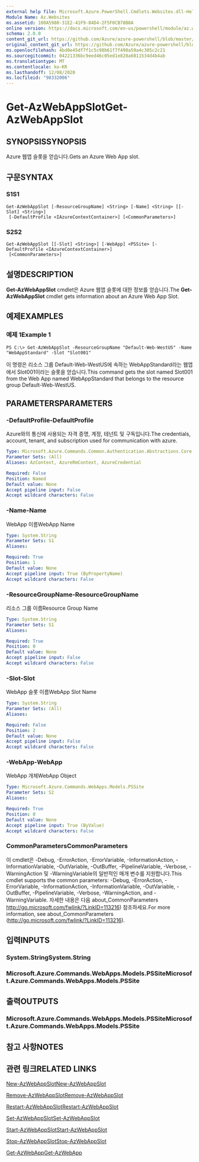 ```yaml
---
external help file: Microsoft.Azure.PowerShell.Cmdlets.Websites.dll-Help.xml
Module Name: Az.Websites
ms.assetid: 100A5980-31E2-41F9-84D4-2F5F0CB78B8A
online version: https://docs.microsoft.com/en-us/powershell/module/az.websites/get-azwebappslot
schema: 2.0.0
content_git_url: https://github.com/Azure/azure-powershell/blob/master/src/Websites/Websites/help/Get-AzWebAppSlot.md
original_content_git_url: https://github.com/Azure/azure-powershell/blob/master/src/Websites/Websites/help/Get-AzWebAppSlot.md
ms.openlocfilehash: 4bd0e45df7f1c5c98b61f7f490a59a4c305c2c21
ms.sourcegitcommit: 04221336bc9eed46c05ed1e828a6811534d4b4ab
ms.translationtype: MT
ms.contentlocale: ko-KR
ms.lasthandoff: 12/08/2020
ms.locfileid: "98332006"
---
```

# <span data-ttu-id="9261d-101">Get-AzWebAppSlot</span><span class="sxs-lookup"><span data-stu-id="9261d-101">Get-AzWebAppSlot</span></span>

## <span data-ttu-id="9261d-102">SYNOPSIS</span><span class="sxs-lookup"><span data-stu-id="9261d-102">SYNOPSIS</span></span>
<span data-ttu-id="9261d-103">Azure 웹앱 슬롯을 얻습니다.</span><span class="sxs-lookup"><span data-stu-id="9261d-103">Gets an Azure Web App slot.</span></span>

## <span data-ttu-id="9261d-104">구문</span><span class="sxs-lookup"><span data-stu-id="9261d-104">SYNTAX</span></span>

### <span data-ttu-id="9261d-105">S1</span><span class="sxs-lookup"><span data-stu-id="9261d-105">S1</span></span>
```
Get-AzWebAppSlot [-ResourceGroupName] <String> [-Name] <String> [[-Slot] <String>]
 [-DefaultProfile <IAzureContextContainer>] [<CommonParameters>]
```

### <span data-ttu-id="9261d-106">S2</span><span class="sxs-lookup"><span data-stu-id="9261d-106">S2</span></span>
```
Get-AzWebAppSlot [[-Slot] <String>] [-WebApp] <PSSite> [-DefaultProfile <IAzureContextContainer>]
 [<CommonParameters>]
```

## <span data-ttu-id="9261d-107">설명</span><span class="sxs-lookup"><span data-stu-id="9261d-107">DESCRIPTION</span></span>
<span data-ttu-id="9261d-108">**Get-AzWebAppSlot** cmdlet은 Azure 웹앱 슬롯에 대한 정보를 얻습니다.</span><span class="sxs-lookup"><span data-stu-id="9261d-108">The **Get-AzWebAppSlot** cmdlet gets information about an Azure Web App Slot.</span></span>

## <span data-ttu-id="9261d-109">예제</span><span class="sxs-lookup"><span data-stu-id="9261d-109">EXAMPLES</span></span>

### <span data-ttu-id="9261d-110">예제 1</span><span class="sxs-lookup"><span data-stu-id="9261d-110">Example 1</span></span>
```
PS C:\> Get-AzWebAppSlot -ResourceGroupName "Default-Web-WestUS" -Name "WebAppStandard" -Slot "Slot001"
```

<span data-ttu-id="9261d-111">이 명령은 리소스 그룹 Default-Web-WestUS에 속하는 WebAppStandard라는 웹앱에서 Slot001이라는 슬롯을 얻습니다.</span><span class="sxs-lookup"><span data-stu-id="9261d-111">This command gets the slot named Slot001 from the Web App named WebAppStandard that belongs to the resource group Default-Web-WestUS.</span></span>

## <span data-ttu-id="9261d-112">PARAMETERS</span><span class="sxs-lookup"><span data-stu-id="9261d-112">PARAMETERS</span></span>

### <span data-ttu-id="9261d-113">-DefaultProfile</span><span class="sxs-lookup"><span data-stu-id="9261d-113">-DefaultProfile</span></span>
<span data-ttu-id="9261d-114">Azure와의 통신에 사용되는 자격 증명, 계정, 테넌트 및 구독입니다.</span><span class="sxs-lookup"><span data-stu-id="9261d-114">The credentials, account, tenant, and subscription used for communication with azure.</span></span>

```yaml
Type: Microsoft.Azure.Commands.Common.Authentication.Abstractions.Core.IAzureContextContainer
Parameter Sets: (All)
Aliases: AzContext, AzureRmContext, AzureCredential

Required: False
Position: Named
Default value: None
Accept pipeline input: False
Accept wildcard characters: False
```

### <span data-ttu-id="9261d-115">-Name</span><span class="sxs-lookup"><span data-stu-id="9261d-115">-Name</span></span>
<span data-ttu-id="9261d-116">WebApp 이름</span><span class="sxs-lookup"><span data-stu-id="9261d-116">WebApp Name</span></span>

```yaml
Type: System.String
Parameter Sets: S1
Aliases:

Required: True
Position: 1
Default value: None
Accept pipeline input: True (ByPropertyName)
Accept wildcard characters: False
```

### <span data-ttu-id="9261d-117">-ResourceGroupName</span><span class="sxs-lookup"><span data-stu-id="9261d-117">-ResourceGroupName</span></span>
<span data-ttu-id="9261d-118">리소스 그룹 이름</span><span class="sxs-lookup"><span data-stu-id="9261d-118">Resource Group Name</span></span>

```yaml
Type: System.String
Parameter Sets: S1
Aliases:

Required: True
Position: 0
Default value: None
Accept pipeline input: False
Accept wildcard characters: False
```

### <span data-ttu-id="9261d-119">-Slot</span><span class="sxs-lookup"><span data-stu-id="9261d-119">-Slot</span></span>
<span data-ttu-id="9261d-120">WebApp 슬롯 이름</span><span class="sxs-lookup"><span data-stu-id="9261d-120">WebApp Slot Name</span></span>

```yaml
Type: System.String
Parameter Sets: (All)
Aliases:

Required: False
Position: 2
Default value: None
Accept pipeline input: False
Accept wildcard characters: False
```

### <span data-ttu-id="9261d-121">-WebApp</span><span class="sxs-lookup"><span data-stu-id="9261d-121">-WebApp</span></span>
<span data-ttu-id="9261d-122">WebApp 개체</span><span class="sxs-lookup"><span data-stu-id="9261d-122">WebApp Object</span></span>

```yaml
Type: Microsoft.Azure.Commands.WebApps.Models.PSSite
Parameter Sets: S2
Aliases:

Required: True
Position: 0
Default value: None
Accept pipeline input: True (ByValue)
Accept wildcard characters: False
```

### <span data-ttu-id="9261d-123">CommonParameters</span><span class="sxs-lookup"><span data-stu-id="9261d-123">CommonParameters</span></span>
<span data-ttu-id="9261d-124">이 cmdlet은 -Debug, -ErrorAction, -ErrorVariable, -InformationAction, -InformationVariable, -OutVariable, -OutBuffer, -PipelineVariable, -Verbose, -WarningAction 및 -WarningVariable의 일반적인 매개 변수를 지원합니다.</span><span class="sxs-lookup"><span data-stu-id="9261d-124">This cmdlet supports the common parameters: -Debug, -ErrorAction, -ErrorVariable, -InformationAction, -InformationVariable, -OutVariable, -OutBuffer, -PipelineVariable, -Verbose, -WarningAction, and -WarningVariable.</span></span> <span data-ttu-id="9261d-125">자세한 내용은 다음 about_CommonParameters http://go.microsoft.com/fwlink/?LinkID=113216) 참조하세요.</span><span class="sxs-lookup"><span data-stu-id="9261d-125">For more information, see about_CommonParameters (http://go.microsoft.com/fwlink/?LinkID=113216).</span></span>

## <span data-ttu-id="9261d-126">입력</span><span class="sxs-lookup"><span data-stu-id="9261d-126">INPUTS</span></span>

### <span data-ttu-id="9261d-127">System.String</span><span class="sxs-lookup"><span data-stu-id="9261d-127">System.String</span></span>

### <span data-ttu-id="9261d-128">Microsoft.Azure.Commands.WebApps.Models.PSSite</span><span class="sxs-lookup"><span data-stu-id="9261d-128">Microsoft.Azure.Commands.WebApps.Models.PSSite</span></span>

## <span data-ttu-id="9261d-129">출력</span><span class="sxs-lookup"><span data-stu-id="9261d-129">OUTPUTS</span></span>

### <span data-ttu-id="9261d-130">Microsoft.Azure.Commands.WebApps.Models.PSSite</span><span class="sxs-lookup"><span data-stu-id="9261d-130">Microsoft.Azure.Commands.WebApps.Models.PSSite</span></span>

## <span data-ttu-id="9261d-131">참고 사항</span><span class="sxs-lookup"><span data-stu-id="9261d-131">NOTES</span></span>

## <span data-ttu-id="9261d-132">관련 링크</span><span class="sxs-lookup"><span data-stu-id="9261d-132">RELATED LINKS</span></span>

[<span data-ttu-id="9261d-133">New-AzWebAppSlot</span><span class="sxs-lookup"><span data-stu-id="9261d-133">New-AzWebAppSlot</span></span>](./New-AzWebAppSlot.md)

[<span data-ttu-id="9261d-134">Remove-AzWebAppSlot</span><span class="sxs-lookup"><span data-stu-id="9261d-134">Remove-AzWebAppSlot</span></span>](./Remove-AzWebAppSlot.md)

[<span data-ttu-id="9261d-135">Restart-AzWebAppSlot</span><span class="sxs-lookup"><span data-stu-id="9261d-135">Restart-AzWebAppSlot</span></span>](./Restart-AzWebAppSlot.md)

[<span data-ttu-id="9261d-136">Set-AzWebAppSlot</span><span class="sxs-lookup"><span data-stu-id="9261d-136">Set-AzWebAppSlot</span></span>](./Set-AzWebAppSlot.md)

[<span data-ttu-id="9261d-137">Start-AzWebAppSlot</span><span class="sxs-lookup"><span data-stu-id="9261d-137">Start-AzWebAppSlot</span></span>](./Start-AzWebAppSlot.md)

[<span data-ttu-id="9261d-138">Stop-AzWebAppSlot</span><span class="sxs-lookup"><span data-stu-id="9261d-138">Stop-AzWebAppSlot</span></span>](./Stop-AzWebAppSlot.md)

[<span data-ttu-id="9261d-139">Get-AzWebApp</span><span class="sxs-lookup"><span data-stu-id="9261d-139">Get-AzWebApp</span></span>](./Get-AzWebApp.md)

